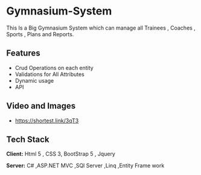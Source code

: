 
# Gymnasium-System

This Is a Big Gymnasium System which can manage all Trainees , Coaches , Sports , Plans and Reports.



## Features

- Crud Operations on each entity
- Validations for All Attributes
- Dynamic usage
- API 


## Video and Images
- https://shortest.link/3qT3
## Tech Stack

**Client:** Html 5 , CSS 3, BootStrap 5 , Jquery

**Server:** C# ,ASP.NET MVC ,SQl Server ,Linq ,Entity Frame work


